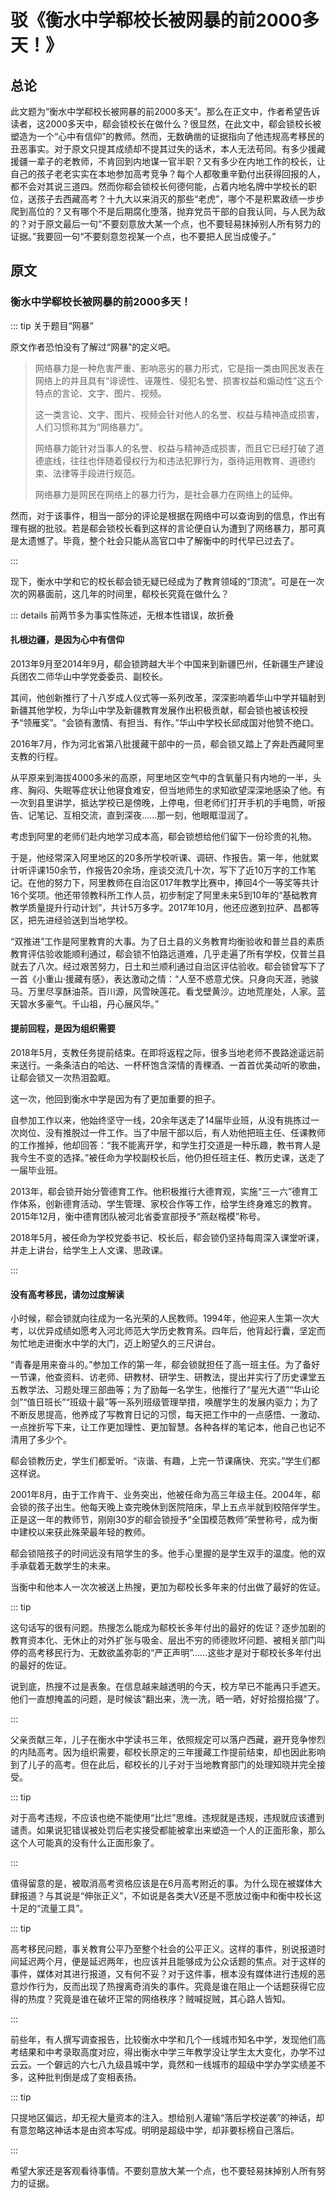 # 驳《衡水中学郗校长被网暴的前2000多天！》

## 总论

此文题为“衡水中学郗校长被网暴的前2000多天”。那么在正文中，作者希望告诉读者，这2000多天中，郗会锁校长在做什么？很显然，在此文中，郗会锁校长被塑造为一个“心中有信仰”的教师。然而，无数确凿的证据指向了他违规高考移民的丑恶事实。对于原文只提其成绩却不提其过失的话术，本人无法苟同。有多少援藏援疆一辈子的老教师，不肯回到内地谋一官半职？又有多少在内地工作的校长，让自己的孩子老老实实在本地参加高考竞争？每个人都敬重辛勤付出获得回报的人，都不会对其说三道四。然而你郗会锁校长何德何能，占着内地名牌中学校长的职位，送孩子去西藏高考？十九大以来消灭的那些“老虎”，哪个不是积累政绩一步步爬到高位的？又有哪个不是后期腐化堕落，抛弃党员干部的自我认同，与人民为敌的？对于原文最后一句“不要刻意放大某一个点，也不要轻易抹掉别人所有努力的证据。”我要回一句“不要刻意忽视某一个点，也不要把人民当成傻子。”

## 原文

### 衡水中学郗校长被网暴的前2000多天！ 

::: tip 关于题目“网暴”

原文作者恐怕没有了解过“网暴”的定义吧。

>网络暴力是一种危害严重、影响恶劣的暴力形式，它是指一类由网民发表在网络上的并且具有“诽谤性、诬蔑性、侵犯名誉、损害权益和煽动性”这五个特点的言论、文字、图片、视频。
>
>这一类言论、文字、图片、视频会针对他人的名誉、权益与精神造成损害，人们习惯称其为“网络暴力”。
>
>网络暴力能针对当事人的名誉、权益与精神造成损害，而且它已经打破了道德底线，往往也伴随着侵权行为和违法犯罪行为，亟待运用教育、道德约束、法律等手段进行规范。
>
>网络暴力是网民在网络上的暴力行为，是社会暴力在网络上的延伸。


然而，对于该事件，相当一部分的评论是根据在网络中可以查询到的信息，作出有理有据的批驳。若是郗会锁校长看到这样的言论便自认为遭到了网络暴力，那可真是太遗憾了。毕竟，整个社会只能从高官口中了解衡中的时代早已过去了。

:::

现下，衡水中学和它的校长郗会锁无疑已经成为了教育领域的“顶流”。可是在一次次的网暴面前，这几年的时间里，郗校长究竟在做什么？

::: details 前两节多为事实性陈述，无根本性错误，故折叠

#### 扎根边疆，是因为心中有信仰

2013年9月至2014年9月，郗会锁跨越大半个中国来到新疆巴州，任新疆生产建设兵团农二师华山中学党委委员、副校长。

其间，他创新推行了十八岁成人仪式等一系列改革，深深影响着华山中学并辐射到新疆其他学校，为华山中学及新疆教育发展作出积极贡献，郗会锁也被该校授予“领雁奖”。“会锁有激情、有担当、有作。”华山中学校长邱成国对他赞不绝口。

2016年7月，作为河北省第八批援藏干部中的一员，郗会锁又踏上了奔赴西藏阿里支教的行程。

从平原来到海拔4000多米的高原，阿里地区空气中的含氧量只有内地的一半，头疼、胸闷、失眠等症状让他寝食难安，但当地师生的求知欲望深深地感染了他。有一次到县里讲学，抵达学校已是傍晚，上停电，但老师们打开手机的手电筒，听报告、记笔记、互相交流，直到深夜……那一刻，他眼眶湿润了。

考虑到阿里的老师们赴内地学习成本高，郗会锁想给他们留下一份珍贵的礼物。

于是，他经常深入阿里地区的20多所学校听课、调研、作报告。第一年，他就累计听评课150余节，作报告20余场，座谈交流几十次，写下了近10万字的工作笔记。在他的努力下，阿里教师在自治区017年教学比赛中，捧回4个一等奖等共计16个奖项。他还带领教科所工作人员，初步制定了阿里未来5到10年的“基础教育教学质量提升行动计划”，共计5万多字。2017年10月，他还应邀到拉萨、昌都等区，把先进经验送到当地学校。

“双推进”工作是阿里教育的大事。为了日土县的义务教育均衡验收和普兰县的素质教育评估验收能顺利通过，郗会锁不怕路远道难，几乎走遍了所有学校，仅普兰县就去了八次。经过艰苦努力，日土和兰顺利通过自治区评估验收。郗会锁曾写下了一首《小重山·援藏有感》，表达激动之情：“人至不惑意尤侠。只身向天涯，驰骏马。万里尽享酥油茶。百川源，风雪映莲花。看戈壁黄沙。边地荒崖处，人家。蓝天碧水多豪气。千山祖，丹心展风华。”

#### 提前回程，是因为组织需要

2018年5月，支教任务提前结束。在即将返程之际，很多当地老师不畏路途遥远前来送行。一条条洁白的哈达、一杯杯饱含深情的青稞酒、一首首优美动听的歌曲，让郗会锁又一次热泪盈眶。

这一次，他回到衡水中学是因为有了更加重要的担子。

自参加工作以来，他始终坚守一线，20余年送走了14届毕业班，从没有挑拣过一次岗位、没有推脱过一件工作。当了中层干部以后，有人劝他把班主任、任课教师的工作推掉，他却回答：“我不能离开学，和学生打交道是一种乐趣，教书育人是我今生不变的选择。”被任命为学校副校长后，他仍担任班主任、教历史课，送走了一届毕业班。

2013年，郗会锁开始分管德育工作。他积极推行大德育观，实施“三一六”德育工作体系，创新德育活动、学生管理、家校合作等工作，给学生终身难忘的教育。2015年12月，衡中德育团队被河北省委宣部授予“燕赵楷模”称号。

2018年5月，被任命为学校党委书记、校长后，郗会锁仍坚持每周深入课堂听课，并走上讲台，给学生上人文课、思政课。

:::

#### 没有高考移民，请勿过度解读

小时候，郗会锁就向往成为一名光荣的人民教师。1994年，他迎来人生第一次大考，以优异成绩如愿考入河北师范大学历史教育系。四年后，他背起行囊，坚定而匆忙地走进衡水中学的大门，迈上盼望久的三尺讲台。

“青春是用来奋斗的。”参加工作的第一年，郗会锁就担任了高一班主任。为了备好一节课，他查资料、访老师、研教材、研学生、研教法，提出并实行了历史课堂五五教学法、习题处理三部曲等；为了励每一名学生，他推行了“星光大道”“华山论剑”“值日班长”“班级十最”等一系列班级管理举措，唤醒学生的发展内驱力；为了不断反思提高，他养成了写教育日记的习惯，每天把工作中的一点感悟、一激动、一点挫折写下来，让工作更加理性、更加智慧。各种各样的笔记本，他自己也记不清用了多少个。

郗会锁教历史，学生们都爱听。“诙谐、有趣，上完一节课痛快、充实。”学生们都这样说。

2001年8月，由于工作肯干、业务突出，他被任命为高三年级主任。2004年，郗会锁的孩子出生。他每天晚上查完晚休到医院陪床，早上五点半就到校陪伴学生。正是这一年的教师节，刚刚30岁的郗会锁授予“全国模范教师”荣誉称号，成为衡中建校以来获此殊荣最年轻的教师。

郗会锁陪孩子的时间远没有陪学生的多。他手心里握的是学生双手的温度。他的双手承载着无数学生的未来。

当衡中和他本人一次次被送上热搜，更加为郗校长多年来的付出做了最好的佐证。

::: tip

这句话写的很有问题。热搜怎么能成为郗校长多年付出的最好的佐证？逐步加剧的教育资本化、无休止的对外扩张与吸金、层出不穷的师德败坏问题、被相关部门叫停的高考移民行为、无数欲盖弥彰的“严正声明”……这些才是对于郗校长多年付出的最好的佐证。

说到底，热搜不过是表象。在信息越来越透明的今天，校方早已不能再只手遮天。他们一直想掩盖的问题，是时候该“翻出来，洗一洗，晒一晒，好好拾掇拾掇”了。

:::

父亲贡献三年，儿子在衡水中学读书三年，依照规定可以落户西藏，避开竞争惨烈的内陆高考。因为组织需要，郗校长原定的三年援藏工作提前结束，却也因此影响到了儿子的高考。但在此后，郗校长的儿子对于当地教育部门的处理知晓并完全接受。

::: tip

对于高考违规，不应该也绝不能使用“比烂”思维。违规就是违规，违规就应该遭到谴责。如果说犯错误被处罚后老实接受都能被拿出来塑造一个人的正面形象，那么这个人可能真的没有什么正面形象了。

:::

值得留意的是，被取消高考资格应该是在6月高考附近的事。为什么现在被媒体大肆报道？与其说是“伸张正义”，不如说是各类大V还是不愿放过衡中和衡中校长这十足的“流量工具”。

::: tip

高考移民问题，事关教育公平乃至整个社会的公平正义。这样的事件，别说报道时间延迟两个月，便是延迟两年，也应该并且能够成为公众话题的焦点。对于这样的事件，媒体对其进行报道，又有何不妥？对于这件事，根本没有媒体进行违规的恶意炒作行为，反而出现了热搜离奇消失的事件。究竟是谁在阻止一个话题获得它应得的热度？究竟是谁在破坏正常的网络秩序？贼喊捉贼，其心路人皆知。

:::

前些年，有人撰写调查报告，比较衡水中学和几个一线城市知名中学，发现他们高考结果和中考录取高度对应，得出衡水中学三年教学没让学生太大变化，办学不过云云。一个僻远的六七八九级县城中学，竟然和一线城市的超级中学办学实绩差不多，这种批判倒是成了变相表扬。

::: tip

只提地区偏远，却无视大量资本的注入。想给别人灌输“落后学校逆袭”的神话，却有意忽略这神话本是由资本写成。明明是超级中学，却非要标榜自己落后。

:::

希望大家还是客观看待事情。不要刻意放大某一个点，也不要轻易抹掉别人所有努力的证据。
